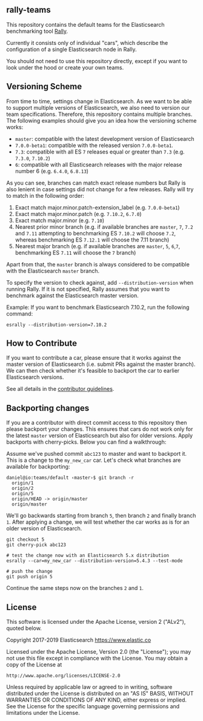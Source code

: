 rally-teams
-----------

This repository contains the default teams for the Elasticsearch benchmarking tool [Rally](https://github.com/elastic/rally).

Currently it consists only of individual "cars", which describe the configuration of a single Elasticsearch node in Rally.

You should not need to use this repository directly, except if you want to look under the hood or create your own teams.

Versioning Scheme
-----------------

From time to time, settings change in Elasticsearch. As we want to be able to support multiple versions of Elasticsearch, we also need to version our team specifications. Therefore, this repository contains multiple branches. The following examples should give you an idea how the versioning scheme works:

* `master`: compatible with the latest development version of Elasticsearch
* `7.0.0-beta1`: compatible with the released version `7.0.0-beta1`.
* `7.3`: compatible with all ES `7` releases equal or greater than `7.3` (e.g. `7.3.0`, `7.10.2`)
* `6`: compatible with all Elasticsearch releases with the major release number 6 (e.g. `6.4.0`, `6.8.13`)

As you can see, branches can match exact release numbers but Rally is also lenient in case settings did not change for a few releases. Rally will try to match in the following order:

1. Exact match major.minor.patch-extension_label (e.g. `7.0.0-beta1`)
2. Exact match major.minor.patch (e.g. `7.10.2`, `6.7.0`)
3. Exact match major.minor (e.g. `7.10`)
4. Nearest prior minor branch (e.g. if available branches are `master`, `7`, `7.2` and `7.11` attempting to benchmarking ES `7.10.2` will choose `7.2`, whereas benchmarking ES `7.12.1` will choose the 7.11 branch) 
5. Nearest major branch (e.g. if available branches are `master`, `5`, `6`,`7`, benchmarking ES `7.11` will choose the `7` branch)

Apart from that, the `master` branch is always considered to be compatible with the Elasticsearch `master` branch.

To specify the version to check against, add `--distribution-version` when running Rally. If it is not specified, Rally assumes that you want to benchmark against the Elasticsearch master version. 

Example: If you want to benchmark Elasticsearch 7.10.2, run the following command:

```
esrally --distribution-version=7.10.2
```

How to Contribute
-----------------

If you want to contribute a car, please ensure that it works against the master version of Elasticsearch (i.e. submit PRs against the master branch). We can then check whether it's feasible to backport the car to earlier Elasticsearch versions.
 
See all details in the [contributor guidelines](https://github.com/elastic/rally/blob/master/CONTRIBUTING.md).

Backporting changes
-------------------

If you are a contributor with direct commit access to this repository then please backport your changes. This ensures that cars do not work only for the latest `master` version of Elasticsearch but also for older versions. Apply backports with cherry-picks. Below you can find a walkthrough:

Assume we've pushed commit `abc123` to master and want to backport it. This is a change to the `my_new_car` car. Let's check what branches are available for backporting:

```
daniel@io:teams/default ‹master›$ git branch -r
  origin/1
  origin/2
  origin/5
  origin/HEAD -> origin/master
  origin/master
```

We'll go backwards starting from branch `5`, then branch `2` and finally branch `1`. After applying a change, we will test whether the car works as is for an older version of Elasticsearch.

```
git checkout 5
git cherry-pick abc123

# test the change now with an Elasticsearch 5.x distribution
esrally --car=my_new_car --distribution-version=5.4.3 --test-mode

# push the change
git push origin 5
```

Continue the same steps now on the branches `2` and `1`.
 
License
-------

This software is licensed under the Apache License, version 2 ("ALv2"), quoted below.

Copyright 2017-2019 Elasticsearch <https://www.elastic.co>

Licensed under the Apache License, Version 2.0 (the "License"); you may not
use this file except in compliance with the License. You may obtain a copy of
the License at

    http://www.apache.org/licenses/LICENSE-2.0

Unless required by applicable law or agreed to in writing, software
distributed under the License is distributed on an "AS IS" BASIS, WITHOUT
WARRANTIES OR CONDITIONS OF ANY KIND, either express or implied. See the
License for the specific language governing permissions and limitations under
the License.
